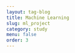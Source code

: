 ```yaml
---
layout: tag-blog
title: Machine Learning
slug: ml_project
category: study
menu: false
order: 3
---
```

